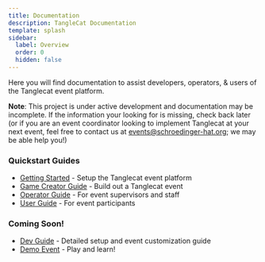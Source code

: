 ```yaml
---
title: Documentation
description: TangleCat Documentation
template: splash
sidebar:
  label: Overview
  order: 0
  hidden: false
---
```


Here you will find documentation to assist developers, operators, & users of the Tanglecat event platform. 

**Note**: This project is under active development and documentation may be incomplete. If the information your looking for is missing, check back later (or if you are an event coordinator looking to implement Tanglecat at your next event, feel free to contact us at [events@schroedinger-hat.org](events@schroedinger-hat.org); we may be able help you!)


### Quickstart Guides

- [Getting Started](./getting-started) - Setup the Tanglecat event platform
- [Game Creator Guide](./creator-guide) - Build out a Tanglecat event
- [Operator Guide](./operator-guide) - For event supervisors and staff
- [User Guide](./user-guide) - For event participants 


### Coming Soon!
- [Dev Guide](./dev-guide) - Detailed setup and event customization guide
- [Demo Event](./demo-guide) - Play and learn!
